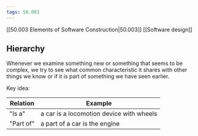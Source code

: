 ```yaml
---
tags: 50.003
---
```

[[50.003 Elements of Software Construction|50.003]]
[[Software design]]

## Hierarchy
Whenever we examine something new or something that seems to be complex, we try to see what common characteristic it shares with other things we know or if it is part of something we have seen earlier.

Key idea:

| Relation  | Example                                  |
| --------- | ---------------------------------------- |
| "Is a"    | a car is a locomotion device with wheels |
| "Part of" | a part of a car is the engine            | 

